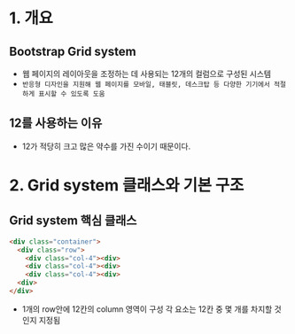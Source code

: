# 1. 개요

## Bootstrap Grid system
- 웹 페이지의 레이아웃을 조정하는 데 사용되는 12개의 컬럼으로 구성된 시스템
- `반응형 디자인을 지원해 웹 페이지를 모바일, 태블릿, 데스크탑 등 다양한 기기에서 적절하게 표시할 수 있도록 도움`

## 12를 사용하는 이유
- 12가 적당히 크고 많은 약수를 가진 수이기 때문이다.

# 2. Grid system 클래스와 기본 구조

## Grid system 핵심 클래스
```html
<div class="container">
  <div class="row">
    <div class="col-4"><div>
    <div class="col-4"><div>
    <div class="col-4"><div>
  <div>
</div>
```
- 1개의 row안에 12칸의 column 영역이 구성 각 요소는 12칸 중 몇 개를 차지할 것인지 지정됨